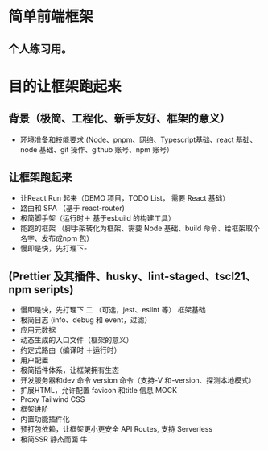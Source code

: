 # 简单前端框架
## 个人练习用。

# 目的让框架跑起来


## 背景（极简、工程化、新手友好、框架的意义）
- 环境准备和技能要求 (Node、pnpm、网络、Typescript基础、react 基础、node 基础、git 操作、github
账号、npm 账号）
## 让框架跑起来
  - 让React Run 起来（DEMO 项目，TODO List， 需要 React 基础）
- 路由和 SPA （基于 react-router)
-  极简脚手架（运行时＋ 基于esbuild 的构建工具）
-  能跑的框架 （脚手架转化为框架、需要 Node 基础、build 命令、给框架取个名字、发布成npm 包）
- 慢即是快，先打理下- 
## (Prettier 及其插件、husky、lint-staged、tscl21、 npm seripts)
- 慢即是快，先打理下 二 （可选，jest、eslint 等）
框架基础
- 极简日志 (info、debug 和 event，过滤）
- 应用元数据
-  动态生成的入口文件（框架的意义）
- 约定式路由（编译时 ＋运行时）
- 用户配置
- 极简插件体系，让框架拥有生态
- 开发服务器和dev 命令
version 命令（支持-V 和-version、探测本地模式）
- 扩展HTML，允许配置 favicon 和title 信息
MOCK
-  Proxy
Tailwind CSS
- 框架进阶
- 内置功能插件化
- 预打包依赖，让框架更小更安全
API Routes, 支持 Serverless
- 极简SSR
静杰而面 牛